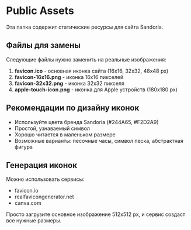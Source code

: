 # Public Assets

Эта папка содержит статические ресурсы для сайта Sandoria.

## Файлы для замены

Следующие файлы нужно заменить на реальные изображения:

1. **favicon.ico** - основная иконка сайта (16x16, 32x32, 48x48 px)
2. **favicon-16x16.png** - иконка 16x16 пикселей
3. **favicon-32x32.png** - иконка 32x32 пикселя
4. **apple-touch-icon.png** - иконка для Apple устройств (180x180 px)

## Рекомендации по дизайну иконок

- Используйте цвета бренда Sandoria (#244A65, #F2D2A9)
- Простой, узнаваемый символ
- Хорошо читается в маленьком размере
- Возможные варианты: песочные часы, символ песка, абстрактная фигура

## Генерация иконок

Можно использовать сервисы:
- favicon.io
- realfavicongenerator.net
- canva.com

Просто загрузите основное изображение 512x512 px, и сервис создаст все нужные размеры. 